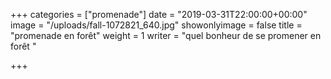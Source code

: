 +++
categories = ["promenade"]
date = "2019-03-31T22:00:00+00:00"
image = "/uploads/fall-1072821_640.jpg"
showonlyimage = false
title = "promenade en forêt"
weight = 1
writer = "quel bonheur de se promener en forêt "

+++
